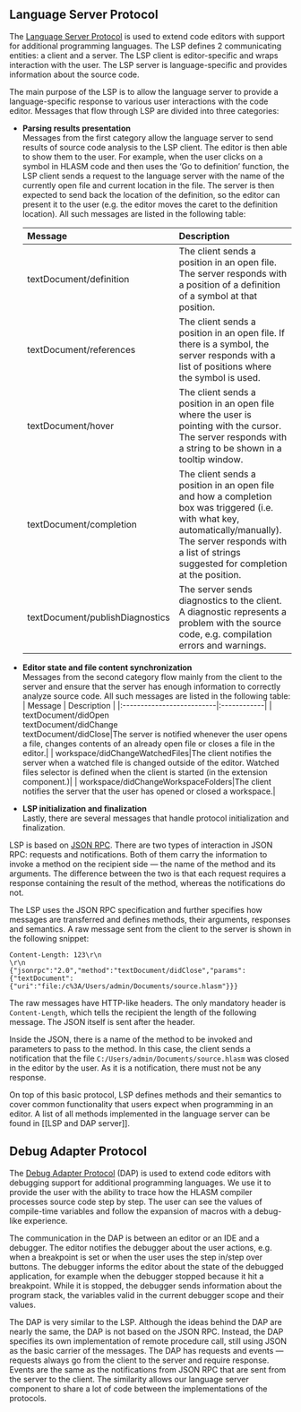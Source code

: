 Language Server Protocol
------------------------

The [Language Server Protocol](https://microsoft.github.io/language-server-protocol/) is used to extend code editors with support for additional programming languages. The LSP defines 2 communicating entities: a client and a server. The LSP client is editor-specific and wraps interaction with the user. The LSP server is language-specific and provides information about the source code.

The main purpose of the LSP is to allow the language server to provide a language-specific response to various user interactions with the code editor. Messages that flow through LSP are divided into three categories:

-   **Parsing results presentation**  
Messages from the first category allow the language server to send results of source code analysis to the LSP client. The editor is then able to show them to the user. For example, when the user clicks on a symbol in HLASM code and then uses the ‘Go to definition’ function, the LSP client sends a request to the language server with the name of the currently open file and current location in the file. The server is then expected to send back the location of the definition, so the editor can present it to the user (e.g. the editor moves the caret to the definition location). All such messages are listed in the following table:

    | Message                 | Description |
    |:------------------------|:------------|
    | textDocument/definition |The client sends a position in an open file. The server responds with a position of a definition of a symbol at that position.|
    | textDocument/references |The client sends a position in an open file. If there is a symbol, the server responds with a list of positions where the symbol is used.|
    | textDocument/hover      |The client sends a position in an open file where the user is pointing with the cursor. The server responds with a string to be shown in a tooltip window.|
    | textDocument/completion |The client sends a position in an open file and how a completion box was triggered (i.e. with what key, automatically/manually). The server responds with a list of strings suggested for completion at the position.|
    |textDocument/publishDiagnostics|The server sends diagnostics to the client. A diagnostic represents a problem with the source code, e.g. compilation errors and warnings.|

-   **Editor state and file content synchronization**  
Messages from the second category flow mainly from the client to the server and ensure that the server has enough information to correctly analyze source code. All such messages are listed in the following table:
    | Message                   | Description |
    |:--------------------------|:------------|
    | textDocument/didOpen <br> textDocument/didChange <br> textDocument/didClose|The server is notified whenever the user opens a file, changes contents of an already open file or closes a file in the editor.|
    | workspace/didChangeWatchedFiles|The client notifies the server when a watched file is changed outside of the editor. Watched files selector is defined when the client is started (in the extension component.)|
    | workspace/didChangeWorkspaceFolders|The client notifies the server that the user has opened or closed a workspace.|

-   **LSP initialization and finalization**  
Lastly, there are several messages that handle protocol initialization and finalization.

LSP is based on [JSON RPC](https://www.jsonrpc.org/specification). There are two types of interaction in JSON RPC: requests and notifications. Both of them carry the information to invoke a method on the recipient side — the name of the method and its arguments. The difference between the two is that each request requires a response containing the result of the method, whereas the notifications do not.

The LSP uses the JSON RPC specification and further specifies how messages are transferred and defines methods, their arguments, responses and semantics. A raw message sent from the client to the server is shown in the following snippet:

    Content-Length: 123\r\n
    \r\n
    {"jsonrpc":"2.0","method":"textDocument/didClose","params":{"textDocument":
    {"uri":"file:/c%3A/Users/admin/Documents/source.hlasm"}}}
    	

The raw messages have HTTP-like headers. The only mandatory header is `Content-Length`, which tells the recipient the length of the following message. The JSON itself is sent after the header.

Inside the JSON, there is a name of the method to be invoked and parameters to pass to the method. In this case, the client sends a notification that the file `C:/Users/admin/Documents/source.hlasm` was closed in the editor by the user. As it is a notification, there must not be any response.

On top of this basic protocol, LSP defines methods and their semantics to cover common functionality that users expect when programming in an editor. A list of all methods implemented in the language server can be found in [[LSP and DAP server]].

Debug Adapter Protocol
----------------------

The [Debug Adapter Protocol](https://microsoft.github.io/debug-adapter-protocol/) (DAP) is used to extend code editors with debugging support for additional programming languages. We use it to provide the user with the ability to trace how the HLASM compiler processes source code step by step. The user can see the values of compile-time variables and follow the expansion of macros with a debug-like experience.

The communication in the DAP is between an editor or an IDE and a debugger. The editor notifies the debugger about the user actions, e.g. when a breakpoint is set or when the user uses the step in/step over buttons. The debugger informs the editor about the state of the debugged application, for example when the debugger stopped because it hit a breakpoint. While it is stopped, the debugger sends information about the program stack, the variables valid in the current debugger scope and their values.

The DAP is very similar to the LSP. Although the ideas behind the DAP are nearly the same, the DAP is not based on the JSON RPC. Instead, the DAP specifies its own implementation of remote procedure call, still using JSON as the basic carrier of the messages. The DAP has requests and events — requests always go from the client to the server and require response. Events are the same as the notifications from JSON RPC that are sent from the server to the client. The similarity allows our language server component to share a lot of code between the implementations of the protocols.
